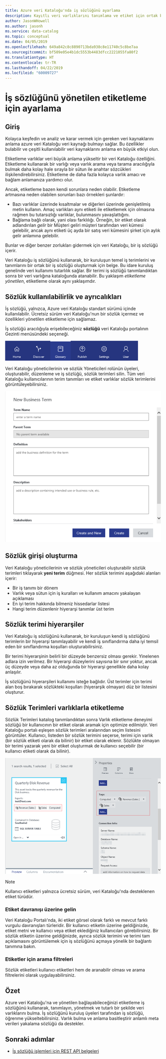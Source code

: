 ```yaml
---
title: Azure veri Kataloğu'nda iş sözlüğünü ayarlama
description: Kayıtlı veri varlıklarını tanımlama ve etiket için ortak bir iş sözlüğü kullanmak için Azure veri Kataloğu'nda iş sözlüğünü vurgulama nasıl yapılır makalesi.
author: JasonWHowell
ms.author: jasonh
ms.service: data-catalog
ms.topic: conceptual
ms.date: 04/05/2019
ms.openlocfilehash: 649a842c8c8890713bda938c8e11740c5c8be7aa
ms.sourcegitcommit: bf509e05e4b1dc5553b4483dfcc2221055fa80f2
ms.translationtype: HT
ms.contentlocale: tr-TR
ms.lasthandoff: 04/22/2019
ms.locfileid: "60009727"
---
```

# <a name="set-up-the-business-glossary-for-governed-tagging"></a>İş sözlüğünü yönetilen etiketleme için ayarlama

## <a name="introduction"></a>Giriş

Kolayca keşfedin ve analiz ve karar vermek için gereken veri kaynaklarını anlama azure veri Kataloğu veri kaynağı bulmayı sağlar. Bu özellikler bulabilir ve çeşitli kullanılabilir veri kaynaklarını anlama en büyük etkiyi olun.

Etiketleme varlıklar veri büyük anlama yükseltir bir veri Kataloğu özelliğini. Etiketleme kullanarak bir varlığı veya varlık arama veya tarama aracılığıyla bulmak daha kolay hale sırayla bir sütun ile anahtar sözcükleri ilişkilendirebilirsiniz. Etiketleme de daha fazla kolayca varlık amacı ve bağlam anlamanıza yardımcı olur.

Ancak, etiketleme bazen kendi sorunlara neden olabilir. Etiketleme artmasına neden olabilen sorunları bazı örnekleri şunlardır:

* Bazı varlıklar üzerinde kısaltmalar ve diğerleri üzerinde genişletilmiş metin kullanın. Amaç varlıkları aynı etiketi ile etiketlemek için olmasına rağmen bu tutarsızlığı varlıklar, bulunmasını yavaşlattığını.
* Bağlama bağlı olarak, yani olası farklılığı. Örneğin, bir etiket olarak adlandırılan *gelir* bir Müşteri geliri müşteri tarafından veri kümesi gelebilir, ancak aynı etiketi üç ayda bir satış veri kümesini şirket için aylık gelir anlamına gelebilir.  

Bunlar ve diğer benzer zorlukları gidermek için veri Kataloğu, bir iş sözlüğü içerir.

Veri Kataloğu iş sözlüğünü kullanarak, bir kuruluşun temel iş terimlerini ve tanımlarını bir ortak bir iş sözlüğü oluşturmak için belge. Bu idare kuruluş genelinde veri kullanımı tutarlılık sağlar. Bir terimi iş sözlüğü tanımlandıktan sonra bir veri varlığına kataloğunda atanabilir. Bu yaklaşım *etiketleme yönetilen*, etiketleme olarak aynı yaklaşımdır.

## <a name="glossary-availability-and-privileges"></a>Sözlük kullanılabilirlik ve ayrıcalıkları

İş sözlüğü, yalnızca, Azure veri Kataloğu standart sürümü içinde kullanılabilir. Ücretsiz sürüm veri Kataloğu'nun bir sözlük içermez ve özellikleri yönetilen etiketleme için sağlamaz.

İş sözlüğü aracılığıyla erişebileceğiniz **sözlüğü** veri Kataloğu portalının Gezinti menüsündeki seçeneği.  

![İş sözlüğünü erişme](./media/data-catalog-how-to-business-glossary/01-portal-menu.png)

Veri Kataloğu yöneticilerinin ve sözlük Yöneticileri rolünün üyeleri, oluşturabilir, düzenleme ve iş sözlüğü, sözlük terimleri silin. Tüm veri Kataloğu kullanıcılarının terim tanımları ve etiket varlıklar sözlük terimlerini görüntüleyebilirsiniz.

![Yeni bir sözlük terimini ekleme](./media/data-catalog-how-to-business-glossary/02-new-term.png)

## <a name="creating-glossary-terms"></a>Sözlük girişi oluşturma

Veri Kataloğu yöneticilerinin ve sözlük yöneticileri oluşturabilir sözlük terimleri tıklayarak **yeni terim** düğmesi. Her sözlük terimini aşağıdaki alanları içerir:

* Bir iş tanımı bir dönem
* Varlık veya sütun için iş kuralları ve kullanım amacını yakalayan açıklaması
* En iyi terim hakkında bilmeniz hissedarlar listesi
* Hangi terim düzenlenir hiyerarşi tanımlar üst terim

## <a name="glossary-term-hierarchies"></a>Sözlük terimi hiyerarşiler

Veri Kataloğu iş sözlüğünü kullanarak, bir kuruluşun kendi iş sözlüğünü terimlerin bir hiyerarşi tanımlayabilir ve kendi iş sınıflandırma daha iyi temsil eden bir sınıflandırma koşulları oluşturabilirsiniz.

Bir terimi hiyerarşinin belirli bir düzeyde benzersiz olması gerekir. Yinelenen adlara izin verilmez. Bir hiyerarşi düzeylerini sayısına bir sınır yoktur, ancak üç düzeyde veya daha az olduğunda bir hiyerarşi genellikle daha kolay anlaşılır.

İş sözlüğünü hiyerarşileri kullanımı isteğe bağlıdır. Üst terimler için terimi alan boş bırakarak sözlükteki koşulları (hiyerarşik olmayan) düz bir listesini oluşturur.  

## <a name="tagging-assets-with-glossary-terms"></a>Sözlük Terimleri varlıklarla etiketleme

Sözlük Terimleri katalog tanımlandıktan sonra Varlık etiketleme deneyimi sözlüğü bir kullanıcının bir etiket olarak aramak için optimize edilmiştir. Veri Kataloğu portalı eşleşen sözlük terimleri aralarından seçim listesini görüntüler. Kullanıcı, listeden bir sözlük terimini seçerse, terimi için varlık (bir sözlük etiketi olarak da bilinir) bir etiket olarak eklenir. Sözlükte olmayan bir terimi yazarak yeni bir etiket oluşturmak de kullanıcı seçebilir (bir kullanıcı etiketi olarak da bilinir).

![Veri varlığı bir kullanıcı etiketi ve iki sözlüğü etiketleri ile etiketlenmiş](./media/data-catalog-how-to-business-glossary/03-tagged-asset.png)

> [!NOTE]
> Kullanıcı etiketleri yalnızca ücretsiz sürüm, veri Kataloğu'nda desteklenen etiket türüdür.

### <a name="hover-behavior-on-tags"></a>Etiket davranışı üzerine gelin

Veri Kataloğu Portalı'nda, iki etiket görsel olarak farklı ve mevcut farklı vurgulu davranışları türleridir. Bir kullanıcı etiketin üzerine geldiğinizde, etiket metni ve kullanıcı veya etiket eklediğiniz kullanıcıları görebilirsiniz. Bir sözlük etiketin üzerine geldiğinizde, ayrıca sözlük terimini ve terimi tam açıklamasını görüntülemek için iş sözlüğünü açmaya yönelik bir bağlantı tanımına bakın.

### <a name="search-filters-for-tags"></a>Etiketler için arama filtreleri

Sözlük etiketleri kullanıcı etiketleri hem de aranabilir olması ve arama filtrelerini olarak uygulayabilirsiniz.

## <a name="summary"></a>Özet

Azure veri Kataloğu'na ve yönetilen bağlayabileceğinizi etiketleme iş sözlüğünü kullanarak, tanımlayın, yönetmek ve tutarlı bir şekilde veri varlıklarını bulma. İş sözlüğünü kuruluş üyeleri tarafından iş sözlüğü, öğrenme yükseltebilirsiniz. Varlık bulma ve anlama basitleştirir anlamlı meta verileri yakalama sözlüğü da destekler.

## <a name="next-steps"></a>Sonraki adımlar

* [İş sözlüğü işlemleri için REST API belgeleri](/rest/api/datacatalog/data-catalog-glossary)
